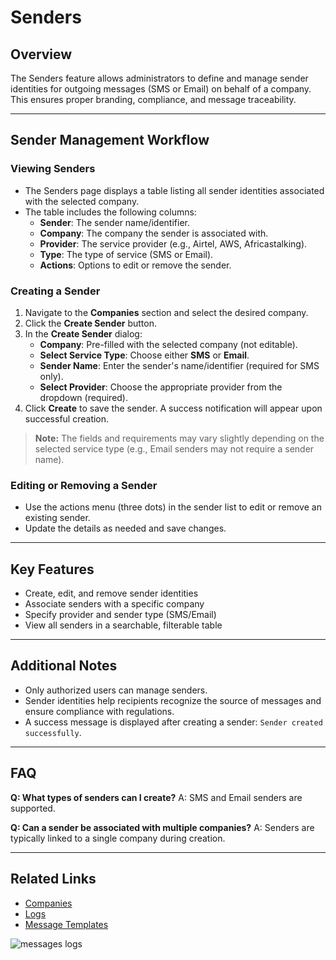 # Senders

## Overview
The Senders feature allows administrators to define and manage sender identities for outgoing messages (SMS or Email) on behalf of a company. This ensures proper branding, compliance, and message traceability.

---

## Sender Management Workflow

### Viewing Senders
- The Senders page displays a table listing all sender identities associated with the selected company.
- The table includes the following columns:
  - **Sender**: The sender name/identifier.
  - **Company**: The company the sender is associated with.
  - **Provider**: The service provider (e.g., Airtel, AWS, Africastalking).
  - **Type**: The type of service (SMS or Email).
  - **Actions**: Options to edit or remove the sender.

### Creating a Sender
1. Navigate to the **Companies** section and select the desired company.
2. Click the **Create Sender** button.
3. In the **Create Sender** dialog:
   - **Company**: Pre-filled with the selected company (not editable).
   - **Select Service Type**: Choose either **SMS** or **Email**.
   - **Sender Name**: Enter the sender's name/identifier (required for SMS only).
   - **Select Provider**: Choose the appropriate provider from the dropdown (required).
4. Click **Create** to save the sender. A success notification will appear upon successful creation.

> **Note:** The fields and requirements may vary slightly depending on the selected service type (e.g., Email senders may not require a sender name).

### Editing or Removing a Sender
- Use the actions menu (three dots) in the sender list to edit or remove an existing sender.
- Update the details as needed and save changes.

---

## Key Features
- Create, edit, and remove sender identities
- Associate senders with a specific company
- Specify provider and sender type (SMS/Email)
- View all senders in a searchable, filterable table

---

## Additional Notes
- Only authorized users can manage senders.
- Sender identities help recipients recognize the source of messages and ensure compliance with regulations.
- A success message is displayed after creating a sender: `Sender created successfully`.

---

## FAQ
**Q: What types of senders can I create?**
A: SMS and Email senders are supported.

**Q: Can a sender be associated with multiple companies?**
A: Senders are typically linked to a single company during creation.

---

## Related Links
- [Companies](./companies.md)
- [Logs](./logs.md)
- [Message Templates](./messages.md) 

![messages logs](../../../static/img/Sender.png)
